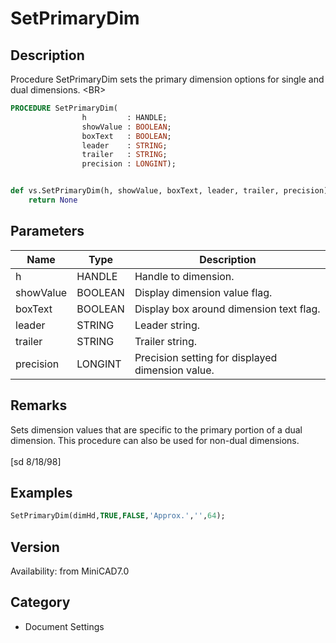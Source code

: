 # SetPrimaryDim

## Description
Procedure SetPrimaryDim sets the primary dimension options for single and dual dimensions. &lt;BR&gt;


```pascal
PROCEDURE SetPrimaryDim(
				h         : HANDLE;
				showValue : BOOLEAN;
				boxText   : BOOLEAN;
				leader    : STRING;
				trailer   : STRING;
				precision : LONGINT);
```

```python

def vs.SetPrimaryDim(h, showValue, boxText, leader, trailer, precision):
    return None
```

## Parameters
|Name|Type|Description|
|---|---|---|
|h|HANDLE|Handle to dimension.|
|showValue|BOOLEAN|Display dimension value flag.|
|boxText|BOOLEAN|Display box around dimension text flag.|
|leader|STRING|Leader string.|
|trailer|STRING|Trailer string.|
|precision|LONGINT|Precision setting for displayed dimension value.|

## Remarks
Sets dimension values that are specific to the primary portion of a dual dimension. This procedure can also be used for non-dual dimensions.<BR>
<BR>
[sd 8/18/98]

## Examples
```pascal
SetPrimaryDim(dimHd,TRUE,FALSE,'Approx.','',64);
```

## Version
Availability: from MiniCAD7.0
## Category
* Document Settings

